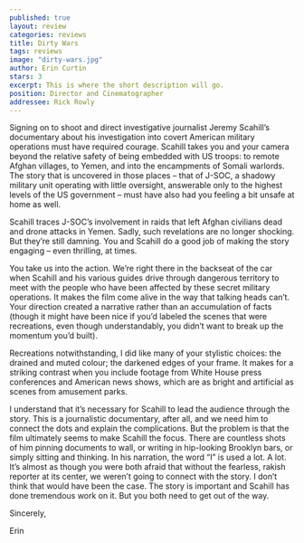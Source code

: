 ```yaml
---
published: true
layout: review
categories: reviews
title: Dirty Wars
tags: reviews
image: "dirty-wars.jpg"
author: Erin Curtin
stars: 3
excerpt: This is where the short description will go.
position: Director and Cinematographer
addressee: Rick Rowly
---
```


Signing on to shoot and direct investigative journalist Jeremy Scahill’s documentary about his investigation into covert American military operations must have required courage. Scahill takes you and your camera beyond the relative safety of being embedded with US troops: to remote Afghan villages, to Yemen, and into the encampments of Somali warlords. The story that is uncovered in those places – that of J-SOC, a shadowy military unit operating with little oversight, answerable only to the highest levels of the US government – must have also had you feeling a bit unsafe at home as well.

Scahill traces J-SOC’s involvement in raids that left Afghan civilians dead and drone attacks in Yemen. Sadly, such revelations are no longer shocking. But they’re still damning. You and Scahill do a good job of making the story engaging – even thrilling, at times.

You take us into the action. We’re right there in the backseat of the car when Scahill and his various guides drive through dangerous territory to meet with the people who have been affected by these secret military operations. It makes the film come alive in the way that talking heads can’t. Your direction created a narrative rather than an accumulation of facts (though it might have been nice if you’d labeled the scenes that were recreations, even though understandably, you didn’t want to break up the momentum you’d built).

Recreations notwithstanding, I did like many of your stylistic choices: the drained and muted colour; the darkened edges of your frame. It makes for a striking contrast when you include footage from White House press conferences and American news shows, which are as bright and artificial as scenes from amusement parks.

I understand that it’s necessary for Scahill to lead the audience through the story. This is a journalistic documentary, after all, and we need him to connect the dots and explain the complications. But the problem is that the film ultimately seems to make Scahill the focus. There are countless shots of him pinning documents to wall, or writing in hip-looking Brooklyn bars, or simply sitting and thinking. In his narration, the word “I” is used a lot. A lot. It’s almost as though you were both afraid that without the fearless, rakish reporter at its center, we weren’t going to connect with the story. I don’t think that would have been the case. The story is important and Scahill has done tremendous work on it. But you both need to get out of the way.

Sincerely,

Erin